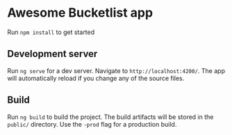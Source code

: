 # Awesome Bucketlist app

Run `npm install` to get started

## Development server

Run `ng serve` for a dev server. Navigate to `http://localhost:4200/`. The app will automatically reload if you change any of the source files.

## Build

Run `ng build` to build the project. The build artifacts will be stored in the `public/` directory. Use the `-prod` flag for a production build.
